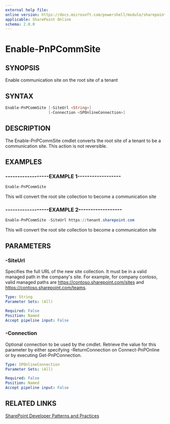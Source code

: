 ```yaml
---
external help file:
online version: https://docs.microsoft.com/powershell/module/sharepoint-pnp/enable-pnpcommsite
applicable: SharePoint Online
schema: 2.0.0
---
```

# Enable-PnPCommSite

## SYNOPSIS
Enable communication site on the root site of a tenant

## SYNTAX

```powershell
Enable-PnPCommSite [-SiteUrl <String>]
                   [-Connection <SPOnlineConnection>]
```

## DESCRIPTION
The Enable-PnPCommSite cmdlet converts the root site of a tenant to be a communication site. This action is not reversible.

## EXAMPLES

### ------------------EXAMPLE 1------------------
```powershell
Enable-PnPCommSite
```

This will convert the root site collection to become a communication site

### ------------------EXAMPLE 2------------------
```powershell
Enable-PnPCommSite -SiteUrl https://tenant.sharepoint.com
```

This will convert the root site collection to become a communication site

## PARAMETERS

### -SiteUrl
Specifies the full URL of the new site collection. It must be in a valid managed path in the company's site. For example, for company contoso, valid managed paths are https://contoso.sharepoint.com/sites and https://contoso.sharepoint.com/teams.

```yaml
Type: String
Parameter Sets: (All)

Required: False
Position: Named
Accept pipeline input: False
```

### -Connection
Optional connection to be used by the cmdlet. Retrieve the value for this parameter by either specifying -ReturnConnection on Connect-PnPOnline or by executing Get-PnPConnection.

```yaml
Type: SPOnlineConnection
Parameter Sets: (All)

Required: False
Position: Named
Accept pipeline input: False
```

## RELATED LINKS

[SharePoint Developer Patterns and Practices](https://aka.ms/sppnp)
